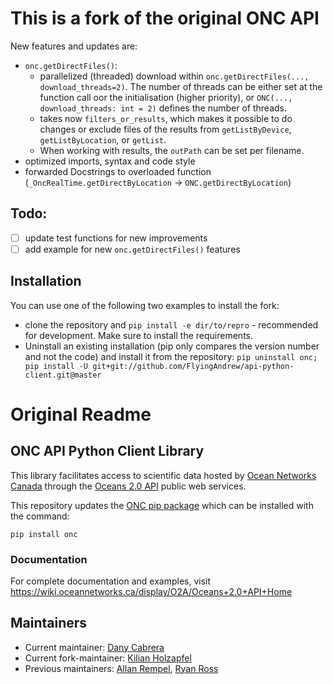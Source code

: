 # This is a fork of the original ONC API
New features and updates are:
- `onc.getDirectFiles()`:
    - parallelized (threaded) download within `onc.getDirectFiles(..., download_threads=2)`. The number of threads can be 
  either set at the function call oor the initialisation (higher priority), or
  `ONC(..., download_threads: int = 2)` defines the number of threads.
    - takes now `filters_or_results`, which makes it possible to do changes or exclude files of the results from 
  `getListByDevice`, `getListByLocation`, or `getList`.
    - When working with results, the `outPath` can be set per filename. 
- optimized imports, syntax and code style
- forwarded Docstrings to overloaded function (`_OncRealTime.getDirectByLocation` -> `ONC.getDirectByLocation`)

## Todo:
- [ ] update test functions for new improvements
- [ ] add example for new `onc.getDirectFiles()` features

## Installation
You can use one of the following two examples to install the fork:
- clone the repository and `pip install -e dir/to/repro` - recommended for development. Make sure to install the requirements.
- Uninstall an existing installation (pip only compares the version number and not the code) and install it from the repository:
  `pip uninstall onc; pip install -U git+git://github.com/FlyingAndrew/api-python-client.git@master`
# Original Readme
## ONC API Python Client Library

This library facilitates access to scientific data hosted by [Ocean Networks Canada](https://oceannetworks.ca) through the
[Oceans 2.0 API](https://wiki.oceannetworks.ca/display/O2A/Oceans+2.0+API+Home) public web services.

This repository updates the [ONC pip package](https://pypi.org/project/onc) which can be installed with the command:

```shell
pip install onc
```

### Documentation

For complete documentation and examples, visit https://wiki.oceannetworks.ca/display/O2A/Oceans+2.0+API+Home


## Maintainers

* Current maintainer: [Dany Cabrera](dcabrera@oceannetworks.ca)
* Current fork-maintainer: [Kilian Holzapfel](kilian.holzapfel@tum.de)
* Previous maintainers: [Allan Rempel](agrempel@uvic.ca), [Ryan Ross](ryanross@uvic.ca)

